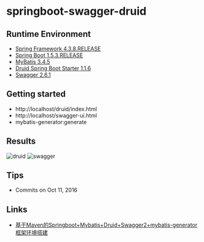# springboot-swagger-druid

## Runtime Environment
- [Spring Framework 4.3.8.RELEASE](http://projects.spring.io/spring-framework)
- [Spring Boot 1.5.3.RELEASE](https://projects.spring.io/spring-boot)
- [MyBatis 3.4.5](http://www.mybatis.org/mybatis-3/)
- [Druid Spring Boot Starter 1.1.6](https://github.com/alibaba/druid/tree/master/druid-spring-boot-starter)
- [Swagger 2.6.1](https://swagger.io)

## Getting started
- http://localhost/druid/index.html
- http://localhost/swagger-ui.html
- mybatis-generator:generate

## Results
![druid](http://s1.wailian.download/2018/01/02/druid.png)
![swagger](http://s1.wailian.download/2018/01/02/swagger.png)

## Tips
* Commits on Oct 11, 2016

## Links
- [基于Maven的Springboot+Mybatis+Druid+Swagger2+mybatis-generator框架环境搭建](http://www.raye.wang/2016/10/11/ji-yu-mavende-springboot-mybatis-druid-swagger2-mybatis-generatorkuang-jia-huan-jing-da-jian/)
